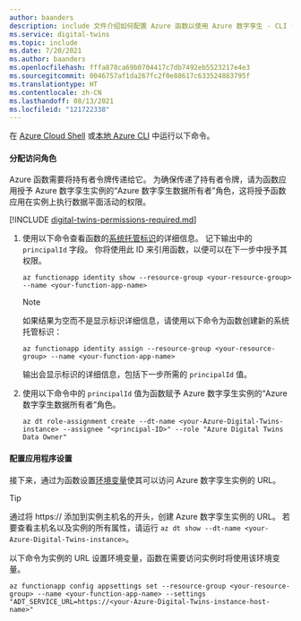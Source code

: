 ```yaml
---
author: baanders
description: include 文件介绍如何配置 Azure 函数以使用 Azure 数字孪生 - CLI 说明
ms.service: digital-twins
ms.topic: include
ms.date: 7/20/2021
ms.author: baanders
ms.openlocfilehash: fffa878ca69b0704417c7db7492eb5523217e4e3
ms.sourcegitcommit: 0046757af1da267fc2f0e88617c633524883795f
ms.translationtype: HT
ms.contentlocale: zh-CN
ms.lasthandoff: 08/13/2021
ms.locfileid: "121722338"
---
```

在 [Azure Cloud Shell](https://shell.azure.com) 或[本地 Azure CLI](/cli/azure/install-azure-cli) 中运行以下命令。

#### <a name="assign-an-access-role"></a>分配访问角色

Azure 函数需要将持有者令牌传递给它。 为确保传递了持有者令牌，请为函数应用授予 Azure 数字孪生实例的“Azure 数字孪生数据所有者”角色，这将授予函数应用在实例上执行数据平面活动的权限。

[!INCLUDE [digital-twins-permissions-required.md](digital-twins-permissions-required.md)]

1. 使用以下命令查看函数的[系统托管标识](../articles/active-directory/managed-identities-azure-resources/overview.md)的详细信息。 记下输出中的 `principalId` 字段。 你将使用此 ID 来引用函数，以便可以在下一步中授予其权限。

    ```azurecli-interactive 
    az functionapp identity show --resource-group <your-resource-group> --name <your-function-app-name> 
    ```

    >[!NOTE]
    > 如果结果为空而不是显示标识详细信息，请使用以下命令为函数创建新的系统托管标识：
    > 
    >```azurecli-interactive    
    >az functionapp identity assign --resource-group <your-resource-group> --name <your-function-app-name>  
    >```
    >
    > 输出会显示标识的详细信息，包括下一步所需的 `principalId` 值。 

1. 使用以下命令中的 `principalId` 值为函数赋予 Azure 数字孪生实例的“Azure 数字孪生数据所有者”角色。

    ```azurecli-interactive 
    az dt role-assignment create --dt-name <your-Azure-Digital-Twins-instance> --assignee "<principal-ID>" --role "Azure Digital Twins Data Owner"
    ```

#### <a name="configure-application-settings"></a>配置应用程序设置

接下来，通过为函数设置[环境变量](../articles/azure-functions/functions-how-to-use-azure-function-app-settings.md?tabs=portal#use-application-settings)使其可以访问 Azure 数字孪生实例的 URL。

> [!TIP]
> 通过将 https:// 添加到实例主机名的开头，创建 Azure 数字孪生实例的 URL。 若要查看主机名以及实例的所有属性，请运行 `az dt show --dt-name <your-Azure-Digital-Twins-instance>`。

以下命令为实例的 URL 设置环境变量，函数在需要访问实例时将使用该环境变量。

```azurecli-interactive 
az functionapp config appsettings set --resource-group <your-resource-group> --name <your-function-app-name> --settings "ADT_SERVICE_URL=https://<your-Azure-Digital-Twins-instance-host-name>"
```